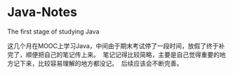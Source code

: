 # Java-Notes
The first stage of studying Java

  这几个月在MOOC上学习Java，中间由于期末考试停了一段时间，放假了终于补完了，顺便把自己的笔记传上来。
  笔记记得比较简略，主要是自己觉得重要的地方记下来，比较容易理解的地方都没记。
  后续应该会不断完善。
